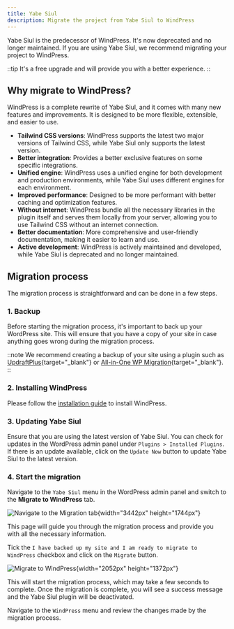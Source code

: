 ```yaml
---
title: Yabe Siul
description: Migrate the project from Yabe Siul to WindPress
---
```


Yabe Siul is the predecessor of WindPress. It's now deprecated and no longer maintained. If you are using Yabe Siul, we recommend migrating your project to WindPress.

::tip
It's a free upgrade and will provide you with a better experience.
::

## Why migrate to WindPress?

WindPress is a complete rewrite of Yabe Siul, and it comes with many new features and improvements. It is designed to be more flexible, extensible, and easier to use.

- **Tailwind CSS versions**: WindPress supports the latest two major versions of Tailwind CSS, while Yabe Siul only supports the latest version.
- **Better integration**: Provides a better exclusive features on some specific integrations.
- **Unified engine**: WindPress uses a unified engine for both development and production environments, while Yabe Siul uses different engines for each environment.
- **Improved performance**: Designed to be more performant with better caching and optimization features.
- **Without internet**: WindPress bundle all the necessary libraries in the plugin itself and serves them locally from your server, allowing you to use Tailwind CSS without an internet connection.
- **Better documentation**: More comprehensive and user-friendly documentation, making it easier to learn and use.
- **Active development**: WindPress is actively maintained and developed, while Yabe Siul is deprecated and no longer maintained.

## Migration process

The migration process is straightforward and can be done in a few steps.

### 1. Backup

Before starting the migration process, it's important to back up your WordPress site. This will ensure that you have a copy of your site in case anything goes wrong during the migration process.

::note
We recommend creating a backup of your site using a plugin such as [UpdraftPlus](https://teamupdraft.com/updraftplus/){target="_blank"} or [All-in-One WP Migration](https://wordpress.org/plugins/all-in-one-wp-migration/){target="_blank"}.
::

### 2. Installing WindPress

Please follow the [installation guide](/docs/getting-started/installation) to install WindPress.

### 3. Updating Yabe Siul

Ensure that you are using the latest version of Yabe Siul. You can check for updates in the WordPress admin panel under `Plugins > Installed Plugins`.
If there is an update available, click on the `Update Now` button to update Yabe Siul to the latest version.

### 4. Start the migration

Navigate to the `Yabe Siul` menu in the WordPress admin panel and switch to the **Migrate to WindPress** tab.

![Navigate to the Migration tab](/assets/docs/getting-started/migration/yabe-siul/screenshot-1.webp){width="3442px" height="1744px"}

This page will guide you through the migration process and provide you with all the necessary information.

Tick the `I have backed up my site and I am ready to migrate to WindPress` checkbox and click on the `Migrate` button.

![Migrate to WindPress](/assets/docs/getting-started/migration/yabe-siul/screenshot-2.webp){width="2052px" height="1372px"}

This will start the migration process, which may take a few seconds to complete. Once the migration is complete, you will see a success message and the Yabe Siul plugin will be deactivated.

Navigate to the `WindPress` menu and review the changes made by the migration process.
